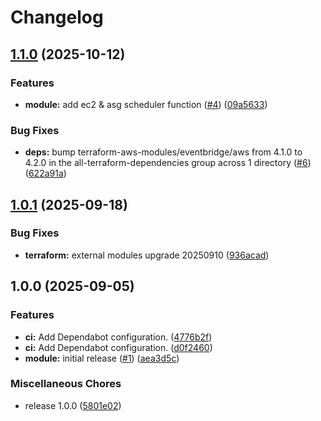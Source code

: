 # Changelog

## [1.1.0](https://github.com/gocloudLa/terraform-aws-wrapper-service-scheduler/compare/v1.0.1...v1.1.0) (2025-10-12)


### Features

* **module:** add ec2 & asg scheduler function ([#4](https://github.com/gocloudLa/terraform-aws-wrapper-service-scheduler/issues/4)) ([09a5633](https://github.com/gocloudLa/terraform-aws-wrapper-service-scheduler/commit/09a5633c679e2d61db9fded760340076824b42ec))


### Bug Fixes

* **deps:** bump terraform-aws-modules/eventbridge/aws from 4.1.0 to 4.2.0 in the all-terraform-dependencies group across 1 directory ([#6](https://github.com/gocloudLa/terraform-aws-wrapper-service-scheduler/issues/6)) ([622a91a](https://github.com/gocloudLa/terraform-aws-wrapper-service-scheduler/commit/622a91acbb675a6b9f9763473031c6500da076f9))

## [1.0.1](https://github.com/gocloudLa/terraform-aws-wrapper-service-scheduler/compare/v1.0.0...v1.0.1) (2025-09-18)


### Bug Fixes

* **terraform:** external modules upgrade 20250910 ([936acad](https://github.com/gocloudLa/terraform-aws-wrapper-service-scheduler/commit/936acadc34bd869781362662414e3520275e9c71))

## 1.0.0 (2025-09-05)


### Features

* **ci:** Add Dependabot configuration. ([4776b2f](https://github.com/gocloudLa/terraform-aws-wrapper-service-scheduler/commit/4776b2f5476e70053cc104637a21e9da6c51f905))
* **ci:** Add Dependabot configuration. ([d0f2460](https://github.com/gocloudLa/terraform-aws-wrapper-service-scheduler/commit/d0f24603f55470b2257e8b53d18b37ed708ceca3))
* **module:** initial release ([#1](https://github.com/gocloudLa/terraform-aws-wrapper-service-scheduler/issues/1)) ([aea3d5c](https://github.com/gocloudLa/terraform-aws-wrapper-service-scheduler/commit/aea3d5c543d482ba86ab3d7211f579d4d8760496))


### Miscellaneous Chores

* release 1.0.0 ([5801e02](https://github.com/gocloudLa/terraform-aws-wrapper-service-scheduler/commit/5801e02ec786dc3a7e1a67bc3a80dadbad093dab))
